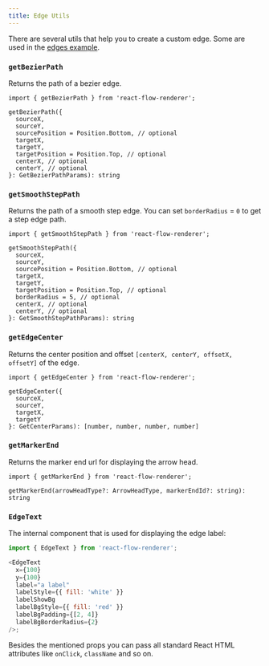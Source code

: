 ```yaml
---
title: Edge Utils
---
```


There are several utils that help you to create a custom edge. Some are used in the [edges example](/examples/edges).

### `getBezierPath`

Returns the path of a bezier edge.

```
import { getBezierPath } from 'react-flow-renderer';

getBezierPath({
  sourceX,
  sourceY,
  sourcePosition = Position.Bottom, // optional
  targetX,
  targetY,
  targetPosition = Position.Top, // optional
  centerX, // optional
  centerY, // optional
}: GetBezierPathParams): string
```

### `getSmoothStepPath`

Returns the path of a smooth step edge. You can set `borderRadius` = `0` to get a step edge path.

```
import { getSmoothStepPath } from 'react-flow-renderer';

getSmoothStepPath({
  sourceX,
  sourceY,
  sourcePosition = Position.Bottom, // optional
  targetX,
  targetY,
  targetPosition = Position.Top, // optional
  borderRadius = 5, // optional
  centerX, // optional
  centerY, // optional
}: GetSmoothStepPathParams): string
```

### `getEdgeCenter`

Returns the center position and offset `[centerX, centerY, offsetX, offsetY]` of the edge.

```
import { getEdgeCenter } from 'react-flow-renderer';

getEdgeCenter({
  sourceX,
  sourceY,
  targetX,
  targetY
}: GetCenterParams): [number, number, number, number]
```

### `getMarkerEnd`

Returns the marker end url for displaying the arrow head.

```
import { getMarkerEnd } from 'react-flow-renderer';

getMarkerEnd(arrowHeadType?: ArrowHeadType, markerEndId?: string): string
```

### `EdgeText`

The internal component that is used for displaying the edge label:

```js
import { EdgeText } from 'react-flow-renderer';

<EdgeText
  x={100}
  y={100}
  label="a label"
  labelStyle={{ fill: 'white' }}
  labelShowBg
  labelBgStyle={{ fill: 'red' }}
  labelBgPadding={[2, 4]}
  labelBgBorderRadius={2}
/>;
```

Besides the mentioned props you can pass all standard React HTML attributes like `onClick`, `className` and so on.
